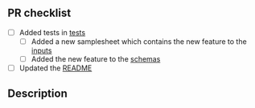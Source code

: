 ## PR checklist

- [ ] Added tests in [tests](../tests/main.nf.test)
    - [ ] Added a new samplesheet which contains the new feature to the [inputs](../tests/inputs/)
    - [ ] Added the new feature to the [schemas](../assets/inputs/schemas)
- [ ] Updated the [README](../README.md)

## Description